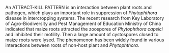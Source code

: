 An ATTRACT-KILL PATTERN is an interaction between plant roots and pathogen, which plays an important role in suppression of _Phytophthora_ disease in intercropping systems. The recent research from Key Laboratory of Agro-Biodiversity and Pest Management of Education Ministry of China indicated that maize roots attracted the zoospores of _Phytophthora capsici_ and inhibited their motility. Then a large amount of cystospores closed to maize roots were lysed. The phenomenon has been widely found in various interactions between roots of non-host plant and _Phytophthora_.
